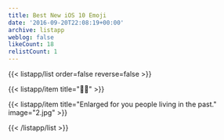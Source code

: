 ```yaml
---
title: Best New iOS 10 Emoji
date: '2016-09-20T22:08:19+00:00'
archive: listapp
weblog: false
likeCount: 18
relistCount: 1
---
```



{{< listapp/list order=false reverse=false >}}

   {{< listapp/item title="👯‍♂️" >}}

   {{< listapp/item title="Enlarged for you people living in the past."
      image="2.jpg" >}}

{{< /listapp/list >}}

